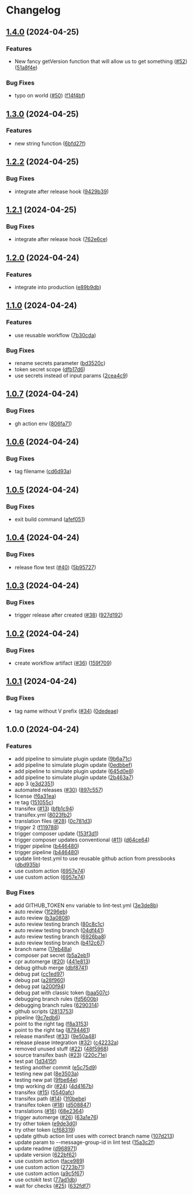 # Changelog

## [1.4.0](https://github.com/pressbooks/fake-plugin/compare/1.3.0...1.4.0) (2024-04-25)


### Features

* New fancy getVersion function that will allow us to get something ([#52](https://github.com/pressbooks/fake-plugin/issues/52)) ([51a8f4e](https://github.com/pressbooks/fake-plugin/commit/51a8f4e5d4639434c6f7d562a7d7d11a862c093c))


### Bug Fixes

* typo on world ([#50](https://github.com/pressbooks/fake-plugin/issues/50)) ([f14f4bf](https://github.com/pressbooks/fake-plugin/commit/f14f4bfe340e331c69766ccd45af581b04629fee))

## [1.3.0](https://github.com/pressbooks/fake-plugin/compare/1.2.2...1.3.0) (2024-04-25)


### Features

* new string function ([6bfd27f](https://github.com/pressbooks/fake-plugin/commit/6bfd27fa3ba5e07a5f15bd163283d3a7938bad18))

## [1.2.2](https://github.com/pressbooks/fake-plugin/compare/1.2.1...1.2.2) (2024-04-25)


### Bug Fixes

* integrate after release hook ([9429b39](https://github.com/pressbooks/fake-plugin/commit/9429b39e96cc78b195be2fac6d47da57391cd104))

## [1.2.1](https://github.com/pressbooks/fake-plugin/compare/1.2.0...1.2.1) (2024-04-25)


### Bug Fixes

* integrate after release hook ([762e6ce](https://github.com/pressbooks/fake-plugin/commit/762e6cea2d3fd9c868e3a5e00fc986fc9adb93f3))

## [1.2.0](https://github.com/pressbooks/fake-plugin/compare/1.1.0...1.2.0) (2024-04-24)


### Features

* integrate into production ([e89b9db](https://github.com/pressbooks/fake-plugin/commit/e89b9dbf73e85ff2f527308a2b40602b08cde56f))

## [1.1.0](https://github.com/pressbooks/fake-plugin/compare/1.0.7...1.1.0) (2024-04-24)


### Features

* use reusable workflow ([7b30cda](https://github.com/pressbooks/fake-plugin/commit/7b30cdabcaf358981c1d27eb02ebf4bcb6006c2e))


### Bug Fixes

* rename secrets parameter ([bd3520c](https://github.com/pressbooks/fake-plugin/commit/bd3520c4fd07cbd36a0252b141d8fafa8537bf63))
* token secret scope ([dfb17d6](https://github.com/pressbooks/fake-plugin/commit/dfb17d6ac0c9bee83f545768dda6d9249329874b))
* use secrets instead of input params ([2cea4c9](https://github.com/pressbooks/fake-plugin/commit/2cea4c961b26a531a7bec6d31b82d88d45896d55))

## [1.0.7](https://github.com/pressbooks/fake-plugin/compare/1.0.6...1.0.7) (2024-04-24)


### Bug Fixes

* gh action env ([806fa71](https://github.com/pressbooks/fake-plugin/commit/806fa713cf30cf5552cd81edb55f8df633adb4e7))

## [1.0.6](https://github.com/pressbooks/fake-plugin/compare/1.0.5...1.0.6) (2024-04-24)


### Bug Fixes

* tag filename ([cd6d93a](https://github.com/pressbooks/fake-plugin/commit/cd6d93a35d802c08c3f551fb28484dd9f7271c09))

## [1.0.5](https://github.com/pressbooks/fake-plugin/compare/1.0.4...1.0.5) (2024-04-24)


### Bug Fixes

* exit build command ([afef051](https://github.com/pressbooks/fake-plugin/commit/afef05146219e990641a4f2a4178f30482ed2415))

## [1.0.4](https://github.com/pressbooks/fake-plugin/compare/1.0.3...1.0.4) (2024-04-24)


### Bug Fixes

* release flow test ([#40](https://github.com/pressbooks/fake-plugin/issues/40)) ([5b95727](https://github.com/pressbooks/fake-plugin/commit/5b9572743c58226c8401076a984b4004ff6a5a4b))

## [1.0.3](https://github.com/pressbooks/fake-plugin/compare/1.0.2...1.0.3) (2024-04-24)


### Bug Fixes

* trigger release after created ([#38](https://github.com/pressbooks/fake-plugin/issues/38)) ([927d192](https://github.com/pressbooks/fake-plugin/commit/927d192394271345700c1bd26393acabaccc92a4))

## [1.0.2](https://github.com/pressbooks/fake-plugin/compare/1.0.1...1.0.2) (2024-04-24)


### Bug Fixes

* create workflow artifact ([#36](https://github.com/pressbooks/fake-plugin/issues/36)) ([159f709](https://github.com/pressbooks/fake-plugin/commit/159f709a79b92ea71eff475c061cffa53fca563f))

## [1.0.1](https://github.com/pressbooks/fake-plugin/compare/v1.0.0...1.0.1) (2024-04-24)


### Bug Fixes

* tag name without V prefix ([#34](https://github.com/pressbooks/fake-plugin/issues/34)) ([0dedeae](https://github.com/pressbooks/fake-plugin/commit/0dedeaea280de7c2a22dee92693ab57e42182287))

## 1.0.0 (2024-04-24)


### Features

* add pipeline to simulate plugin update ([9b6a71c](https://github.com/pressbooks/fake-plugin/commit/9b6a71cc872b05e03c955d3aa8030e56b33bf6ea))
* add pipeline to simulate plugin update ([0edbbef](https://github.com/pressbooks/fake-plugin/commit/0edbbef11669d120bf53576e3081765fc81fb577))
* add pipeline to simulate plugin update ([645d0e8](https://github.com/pressbooks/fake-plugin/commit/645d0e8479bde8376c86c04a52bdc2009e4411b2))
* add pipeline to simulate plugin update ([2b463a7](https://github.com/pressbooks/fake-plugin/commit/2b463a72d0dbef63416cb3024e5e0ee359b214fd))
* app 3 ([e3d2351](https://github.com/pressbooks/fake-plugin/commit/e3d235167f235ca1a34843ea404baa77637e4e2c))
* automated releases ([#30](https://github.com/pressbooks/fake-plugin/issues/30)) ([897c557](https://github.com/pressbooks/fake-plugin/commit/897c55740412c98a1a81108b2ca87a566ab85a1c))
* license ([f6a31ea](https://github.com/pressbooks/fake-plugin/commit/f6a31ea65c14ee920cb32244fb1ac49ba61557b3))
* re tag ([151055c](https://github.com/pressbooks/fake-plugin/commit/151055cd1683e483b0a1048b8a3becb33e2d79a3))
* transifex ([#13](https://github.com/pressbooks/fake-plugin/issues/13)) ([bfb1c94](https://github.com/pressbooks/fake-plugin/commit/bfb1c940b4a51e6e20538c89fcaf7b57e870dff7))
* transifex.yml ([8023fb2](https://github.com/pressbooks/fake-plugin/commit/8023fb25ea814c1a9e89fd0f689f9c9685b6c5bb))
* translation files ([#28](https://github.com/pressbooks/fake-plugin/issues/28)) ([0c781d3](https://github.com/pressbooks/fake-plugin/commit/0c781d334636de31ab93d04bd8c24444fd9d3cad))
* trigger 2 ([f119788](https://github.com/pressbooks/fake-plugin/commit/f119788e96fbf9d8647654ae1a1734a66e5e34cc))
* trigger composer update ([153f3d1](https://github.com/pressbooks/fake-plugin/commit/153f3d1bcd31c785bbb7b17485cf7ac16a95fc7f))
* trigger composer updates conventional ([#11](https://github.com/pressbooks/fake-plugin/issues/11)) ([d64ce64](https://github.com/pressbooks/fake-plugin/commit/d64ce642cee2cdc70784912221b153fdec48955a))
* trigger pipeline ([b446480](https://github.com/pressbooks/fake-plugin/commit/b446480d5839eef79051f11ac7a0abde367bed07))
* trigger pipeline ([b446480](https://github.com/pressbooks/fake-plugin/commit/b446480d5839eef79051f11ac7a0abde367bed07))
* update lint-test.yml to use reusable github action from pressbooks ([dbd935b](https://github.com/pressbooks/fake-plugin/commit/dbd935b489c267d088cbdd59c7136eeb1356fa57))
* use custom action ([6957e74](https://github.com/pressbooks/fake-plugin/commit/6957e74884168dd4b2d2bcb048f5379f266dd12b))
* use custom action ([6957e74](https://github.com/pressbooks/fake-plugin/commit/6957e74884168dd4b2d2bcb048f5379f266dd12b))


### Bug Fixes

* add GITHUB_TOKEN env variable to lint-test.yml ([3e3de8b](https://github.com/pressbooks/fake-plugin/commit/3e3de8b3ed35148bf5c263005a47902cc9b00fa9))
* auto review ([1f296eb](https://github.com/pressbooks/fake-plugin/commit/1f296ebc68dec9a2a9d981a01c9b7a48bec798c6))
* auto review ([b3a0808](https://github.com/pressbooks/fake-plugin/commit/b3a08088cbc6ae87d30df289b953ad3edf4ec9c3))
* auto review testing branch ([80c8c1c](https://github.com/pressbooks/fake-plugin/commit/80c8c1c9a3e86cb29a43fd3473c639a3f1237f9c))
* auto review testing branch ([04df441](https://github.com/pressbooks/fake-plugin/commit/04df441bb05046bafa1dfebff3ff30be7e63ef51))
* auto review testing branch ([6926ba8](https://github.com/pressbooks/fake-plugin/commit/6926ba85b5eb9841c4af18523a5ab018eb99a858))
* auto review testing branch ([b412c67](https://github.com/pressbooks/fake-plugin/commit/b412c67a8a7abc39fefb26b0ca0e47173bf47920))
* branch name ([17eb48a](https://github.com/pressbooks/fake-plugin/commit/17eb48afdc14ab2306c1e5ee16753947d93d90e2))
* composer pat secret ([b5a2eb1](https://github.com/pressbooks/fake-plugin/commit/b5a2eb18c74ee19d54e0eb944971a1099a1f6668))
* cpr automerge ([#20](https://github.com/pressbooks/fake-plugin/issues/20)) ([441e813](https://github.com/pressbooks/fake-plugin/commit/441e813c840e389bcae4a3f62a7d5576b16a83a8))
* debug github merge ([dbf8741](https://github.com/pressbooks/fake-plugin/commit/dbf8741c872d867007cdea0b7fe51402455583d7))
* debug pat ([cc1ed97](https://github.com/pressbooks/fake-plugin/commit/cc1ed9790e3002b5e6641b88c4a7b0819c3d4a00))
* debug pat ([a28f960](https://github.com/pressbooks/fake-plugin/commit/a28f9609597102fc89ff50042a3aae012a4568cc))
* debug pat ([a200f94](https://github.com/pressbooks/fake-plugin/commit/a200f948208ab7b75fb02a20ea682a4587521d5a))
* debug pat with classic token ([baa507c](https://github.com/pressbooks/fake-plugin/commit/baa507c7e6fa80cf62e1a07990b8844ad6497c51))
* debugging branch rules ([fd5600b](https://github.com/pressbooks/fake-plugin/commit/fd5600bac940ea87f04e75dfd27c3bb478f4155f))
* debugging branch rules ([6290314](https://github.com/pressbooks/fake-plugin/commit/62903141151800336ac499f0c1a2d4e084c3201c))
* github scripts ([2813753](https://github.com/pressbooks/fake-plugin/commit/2813753c331f5a7cf8f72f22630229275a0c6d49))
* pipeline ([9c7edb6](https://github.com/pressbooks/fake-plugin/commit/9c7edb6a29bac8cc519ed6334a4aef993b8aa034))
* point to the right tag ([f8a3153](https://github.com/pressbooks/fake-plugin/commit/f8a3153e38ce692b82bc8efd3d837dce8c153ae3))
* point to the right tag ([8794461](https://github.com/pressbooks/fake-plugin/commit/87944615a3716690ed2cf448596626e5e701bf7f))
* release manifest ([#33](https://github.com/pressbooks/fake-plugin/issues/33)) ([9e50a48](https://github.com/pressbooks/fake-plugin/commit/9e50a489be061ee6a17b5c91d559ac4fe8d9cb2c))
* release please integration ([#32](https://github.com/pressbooks/fake-plugin/issues/32)) ([c42232a](https://github.com/pressbooks/fake-plugin/commit/c42232a1ff76e31325f6e6b0ddf1464e8aedd4bc))
* removed unused stuff ([#22](https://github.com/pressbooks/fake-plugin/issues/22)) ([48f5968](https://github.com/pressbooks/fake-plugin/commit/48f59686ed7be342b21ddcc26a22926cf7eac285))
* source transifex bash ([#23](https://github.com/pressbooks/fake-plugin/issues/23)) ([220c71e](https://github.com/pressbooks/fake-plugin/commit/220c71e1373bc1bc7c8626d6df731839c7534605))
* test pat ([1d3415f](https://github.com/pressbooks/fake-plugin/commit/1d3415fc67093721d22520cb1e38429fdcf9da9e))
* testing another commit ([e5c75d9](https://github.com/pressbooks/fake-plugin/commit/e5c75d96998e080217e94d6ca0121cd95642b058))
* testing new pat ([8e3503a](https://github.com/pressbooks/fake-plugin/commit/8e3503a58b93752bf6746701c8d4e4187dc13463))
* testing new pat ([9fbe64e](https://github.com/pressbooks/fake-plugin/commit/9fbe64e698e5e3648f791a85b121f6bb9c90e551))
* tmp working dir ([#24](https://github.com/pressbooks/fake-plugin/issues/24)) ([4d4167b](https://github.com/pressbooks/fake-plugin/commit/4d4167bd67d3f117ba01ed9a8f7961352c416251))
* transifex ([#15](https://github.com/pressbooks/fake-plugin/issues/15)) ([5540afc](https://github.com/pressbooks/fake-plugin/commit/5540afcdca5253bb54660af6bda67d1225ea809a))
* transifex path ([#14](https://github.com/pressbooks/fake-plugin/issues/14)) ([1f0bebe](https://github.com/pressbooks/fake-plugin/commit/1f0bebe10314529a3a15830b9c8b169981ea0d26))
* transifex token ([#18](https://github.com/pressbooks/fake-plugin/issues/18)) ([d508847](https://github.com/pressbooks/fake-plugin/commit/d5088476c33198e813ad4226b4050d2d479aaa6e))
* translations  ([#16](https://github.com/pressbooks/fake-plugin/issues/16)) ([68e2364](https://github.com/pressbooks/fake-plugin/commit/68e236408c64d26dc7942cb9eccdd544ef3b4eed))
* trigger automerge ([#26](https://github.com/pressbooks/fake-plugin/issues/26)) ([63a1e76](https://github.com/pressbooks/fake-plugin/commit/63a1e76d88e23eafe4af1d25919d6ffa9ecb7c14))
* try other token ([e9de3d0](https://github.com/pressbooks/fake-plugin/commit/e9de3d01cdbee73e18e59fc1dc895600ff606874))
* try other token ([cf68319](https://github.com/pressbooks/fake-plugin/commit/cf683191cc4ec07ceab7277493f041052e5d2235))
* update github action lint uses with correct branch name ([107d213](https://github.com/pressbooks/fake-plugin/commit/107d213496157028426e6d7bc6ed3ba574bfc32f))
* update param to --message-group-id in lint test ([15a3c2f](https://github.com/pressbooks/fake-plugin/commit/15a3c2f2dd23a3bad9f8756cc677a75296adf99b))
* update readme ([d968971](https://github.com/pressbooks/fake-plugin/commit/d96897129171b9c81081e10ed0e612f1988adca6))
* update version ([622bf62](https://github.com/pressbooks/fake-plugin/commit/622bf620e48d6c10c46dc1f149d9ff45a1593b9a))
* use custom action ([face989](https://github.com/pressbooks/fake-plugin/commit/face98956ac54a9911e3d770b18c912469497924))
* use custom action ([2723b71](https://github.com/pressbooks/fake-plugin/commit/2723b71ec3fb36bdb1022aa24da3c58d72305863))
* use custom action ([a9c5f67](https://github.com/pressbooks/fake-plugin/commit/a9c5f6737649efb61b855382cf6fdb376076a593))
* use octokit test ([77ad1db](https://github.com/pressbooks/fake-plugin/commit/77ad1db6e13ab965a423a56b1a5b6d2ed6be438e))
* wait for checks ([#25](https://github.com/pressbooks/fake-plugin/issues/25)) ([632fdf7](https://github.com/pressbooks/fake-plugin/commit/632fdf77b94dec329a415b61f3031874d0d31abe))
